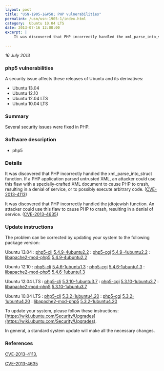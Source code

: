 ```yaml
---
layout: post
title: "USN-1905-1&#58; PHP vulnerabilities"
permalink: /usn/usn-1905-1/index.html
category:  Ubuntu 10.04 LTS
date: 2013-07-16 12:00:00
excerpt: |
    It was discovered that PHP incorrectly handled the xml_parse_into_struct function. If a PHP application parsed untrusted XML, an attacker could use this flaw with a specially-crafted XML document to cause PHP to crash, resulting in a denial of service, or to possibly execute arbitrary code. ([CVE-2013-4113](http://people.ubuntu.com/~ubuntu-security/cve/CVE-2013-4113))
    
--- 
```

 
 

*16 July 2013*

### php5 vulnerabilities

A security issue affects these releases of Ubuntu and its derivatives:

* Ubuntu 13.04
* Ubuntu 12.10
* Ubuntu 12.04 LTS
* Ubuntu 10.04 LTS

### Summary

Several security issues were fixed in PHP. 

### Software description

* php5 

### Details

It was discovered that PHP incorrectly handled the xml_parse_into_struct function. If a PHP application parsed untrusted XML, an attacker could use this flaw with a specially-crafted XML document to cause PHP to crash, resulting in a denial of service, or to possibly execute arbitrary code. ([CVE-2013-4113](http://people.ubuntu.com/~ubuntu-security/cve/CVE-2013-4113))

It was discovered that PHP incorrectly handled the jdtojewish function. An attacker could use this flaw to cause PHP to crash, resulting in a denial of service. ([CVE-2013-4635](http://people.ubuntu.com/~ubuntu-security/cve/CVE-2013-4635)) 

### Update instructions

The problem can be corrected by updating your system to the following package version:

Ubuntu 13.04
 : [php5-cli](https://launchpad.net/ubuntu/+source/php5) <span> [5.4.9-4ubuntu2.2](https://launchpad.net/ubuntu/+source/php5/5.4.9-4ubuntu2.2) </span> 
 : [php5-cgi](https://launchpad.net/ubuntu/+source/php5) <span> [5.4.9-4ubuntu2.2](https://launchpad.net/ubuntu/+source/php5/5.4.9-4ubuntu2.2) </span> 
 : [libapache2-mod-php5](https://launchpad.net/ubuntu/+source/php5) <span> [5.4.9-4ubuntu2.2](https://launchpad.net/ubuntu/+source/php5/5.4.9-4ubuntu2.2) </span> 

Ubuntu 12.10
 : [php5-cli](https://launchpad.net/ubuntu/+source/php5) <span> [5.4.6-1ubuntu1.3](https://launchpad.net/ubuntu/+source/php5/5.4.6-1ubuntu1.3) </span> 
 : [php5-cgi](https://launchpad.net/ubuntu/+source/php5) <span> [5.4.6-1ubuntu1.3](https://launchpad.net/ubuntu/+source/php5/5.4.6-1ubuntu1.3) </span> 
 : [libapache2-mod-php5](https://launchpad.net/ubuntu/+source/php5) <span> [5.4.6-1ubuntu1.3](https://launchpad.net/ubuntu/+source/php5/5.4.6-1ubuntu1.3) </span> 

Ubuntu 12.04 LTS
 : [php5-cli](https://launchpad.net/ubuntu/+source/php5) <span> [5.3.10-1ubuntu3.7](https://launchpad.net/ubuntu/+source/php5/5.3.10-1ubuntu3.7) </span> 
 : [php5-cgi](https://launchpad.net/ubuntu/+source/php5) <span> [5.3.10-1ubuntu3.7](https://launchpad.net/ubuntu/+source/php5/5.3.10-1ubuntu3.7) </span> 
 : [libapache2-mod-php5](https://launchpad.net/ubuntu/+source/php5) <span> [5.3.10-1ubuntu3.7](https://launchpad.net/ubuntu/+source/php5/5.3.10-1ubuntu3.7) </span> 

Ubuntu 10.04 LTS
 : [php5-cli](https://launchpad.net/ubuntu/+source/php5) <span> [5.3.2-1ubuntu4.20](https://launchpad.net/ubuntu/+source/php5/5.3.2-1ubuntu4.20) </span> 
 : [php5-cgi](https://launchpad.net/ubuntu/+source/php5) <span> [5.3.2-1ubuntu4.20](https://launchpad.net/ubuntu/+source/php5/5.3.2-1ubuntu4.20) </span> 
 : [libapache2-mod-php5](https://launchpad.net/ubuntu/+source/php5) <span> [5.3.2-1ubuntu4.20](https://launchpad.net/ubuntu/+source/php5/5.3.2-1ubuntu4.20) </span> 

To update your system, please follow these instructions: [https://wiki.ubuntu.com/Security/Upgrades](https://wiki.ubuntu.com/Security/Upgrades).

In general, a standard system update will make all the necessary changes. 

### References

 
 [CVE-2013-4113](http://people.ubuntu.com/~ubuntu-security/cve/CVE-2013-4113), 

 [CVE-2013-4635](http://people.ubuntu.com/~ubuntu-security/cve/CVE-2013-4635)
 


